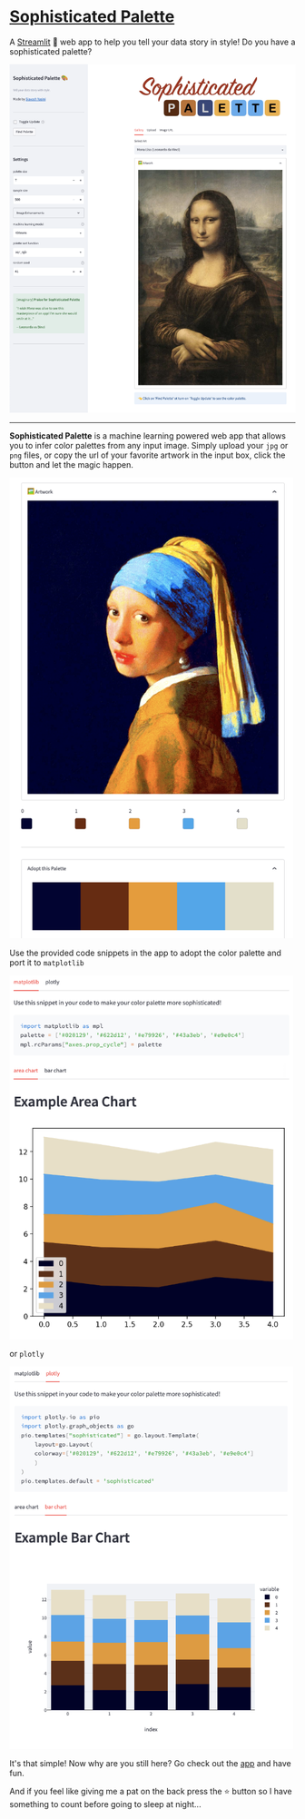 # [Sophisticated Palette](https://syasini-sophisticated-palette-app-dkc725.streamlitapp.com/)

A [Streamlit](https://streamlit.io/) 🎈 web app to help you tell your data story in style! Do you have a sophisticated palette? 



[<img src="media/example_sophisticated_palette.png" >](https://syasini-sophisticated-palette-app-dkc725.streamlitapp.com/)


---

**Sophisticated Palette** is a machine learning powered web app that allows you to infer color palettes from any input image. Simply upload your `jpg` or `png` files, or copy the url of your favorite artwork in the input box, click the button and let the magic happen. 


<img src="media/example_adopt.png" width="500">

Use the provided code snippets in the app to adopt the color palette and port it to `matplotlib`

<img src="media/example_matplotlib.png" width="500">

or `plotly`

<img src="media/example_plotly.png" width="500">

It's that simple! Now why are you still here? Go check out the [app](https://syasini-sophisticated-palette-app-dkc725.streamlitapp.com/) and have fun. 

And if you feel like giving me a pat on the back press the :star: button so I have something to count before going to sleep at night... 
